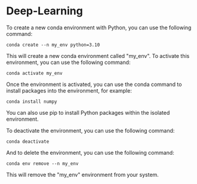 # Deep-Learning
To create a new conda environment with Python, you can use the following command:

```conda create --n my_env python=3.10```

This will create a new conda environment called "my_env". To activate this environment, you can use the following command:

```conda activate my_env```

Once the environment is activated, you can use the conda command to install packages into the environment, for example:

```conda install numpy```

You can also use pip to install Python packages within the isolated environment.

To deactivate the environment, you can use the following command:

```conda deactivate```

And to delete the environment, you can use the following command:

```conda env remove --n my_env```

This will remove the "my_env" environment from your system.
